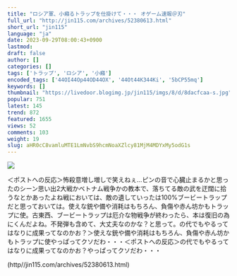 ```yaml
---
title: "ロシア軍、小癪るトラップを仕掛けて・・・ オゲーム速報＠刃"
full_url: "http://jin115.com/archives/52380613.html"
short_url: "jin115"
language: "ja"
date: 2023-09-29T08:00:43+0900
lastmod: 
draft: false
author: []
categories: []
tags: ['トラップ', 'ロシア', '小癪']
encoded_tags: ['44OI44Op44OD44OX', '44Ot44K344Ki', '5bCP55mq']
keywords: []
thumbnail: "https://livedoor.blogimg.jp/jin115/imgs/8/d/8dacfcaa-s.jpg"
popular: 751
latest: 145
trend: 872
featured: 1655
views: 52
comments: 103
weight: 19
slug: aHR0cC8vamluMTE1LmNvbS9hcmNoaXZlcy81MjM4MDYxMy5odG1s
---
```


![](https://livedoor.blogimg.jp/jin115/imgs/8/d/8dacfcaa-s.jpg)

＜ポストへの反応＞怖殺意増し増しで笑えねぇ…ピンの音で心臓止まるかと思ったのシーン思い出2大戦かベトナム戦争かの教本で、落ちてる敵の武を迂闊に拾うなとかあったよね戦においては、敵の遺していったは100%ブービートラップだと思っておいては。使えな銃や備や消耗はもちろん、負傷や赤ん坊かもトラップに使。古東西、ブービートラップは厄介な物戦争が終わったら、本は復旧の為にくんだよね。不発弾も含めて、大丈夫なのかな？と思って。の代でもやるってはなりに成果ってなのかお？＞使えな銃や備や消耗はもちろん、負傷や赤ん坊かもトラップに使やっぱってクソだわ・・・＜ポストへの反応＞の代でもやるってはなりに成果ってなのかお？やっぱってクソだわ・・・

(http//jin115.com/archives/52380613.html)
